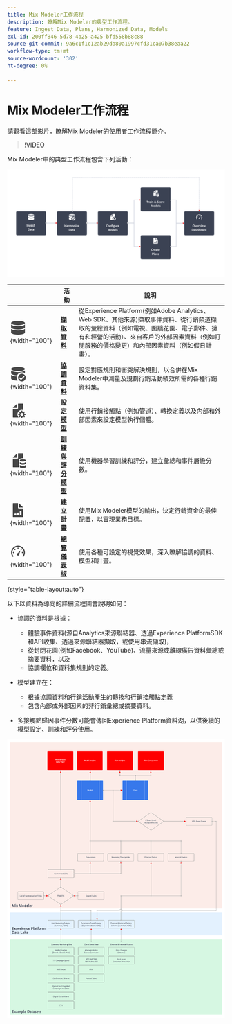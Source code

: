 ```yaml
---
title: Mix Modeler工作流程
description: 瞭解Mix Modeler的典型工作流程。
feature: Ingest Data, Plans, Harmonized Data, Models
exl-id: 200ff846-5d78-4b25-a425-bfd558b88c88
source-git-commit: 9a6c1f1c12ab29da80a1997cfd31ca07b38eaa22
workflow-type: tm+mt
source-wordcount: '302'
ht-degree: 0%

---
```


# Mix Modeler工作流程

請觀看這部影片，瞭解Mix Modeler的使用者工作流程簡介。

>[!VIDEO](https://video.tv.adobe.com/v/3424854/?learn=on)


Mix Modeler中的典型工作流程包含下列活動：

![替代文字](/help/assets/ApplicationWorkflow.svg)

|  | 活動 | 說明 |
|---|---|---|
| ![資料](/help/assets/icons/Data.svg){width="100"} | [**擷取資料**](../ingest-data/overview.md) | 從Experience Platform(例如Adobe Analytics、Web SDK、其他來源)擷取事件資料、從行銷頻道擷取的彙總資料（例如電視、圍牆花園、電子郵件、擁有和經營的活動）、來自客戶的外部因素資料（例如訂閱服務的價格變更）和內部因素資料（例如假日計畫）。 |
| ![資料檢查](/help/assets/icons/DataCheck.svg){width="100"} | [**協調資料**](../harmonize-data/overview.md) | 設定對應規則和衝突解決規則，以合併在Mix Modeler中測量及規劃行銷活動績效所需的各種行銷資料集。 |
| ![檔案設定](/help/assets/icons/FileGear.svg){width="100"} | [**設定模型**](../models/create.md) | 使用行銷接觸點（例如管道）、轉換定義以及內部和外部因素來設定模型執行個體。 |
| ![檔案資料](/help/assets/icons/FileData.svg){width="100"} | [**訓練與評分模型**](../models/overview.md) | 使用機器學習訓練和評分，建立彙總和事件層級分數。 |
| ![檔案圖表](/help/assets/icons/FileChart.svg){width="100"} | [**建立計畫**](../plans/overview.md) | 使用Mix Modeler模型的輸出，決定行銷資金的最佳配置，以實現業務目標。 |
| ![儀表板](/help/assets/icons/Dashboard.svg){width="100"} | [**總覽儀表板**](../dashboard/overview.md) | 使用各種可設定的視覺效果，深入瞭解協調的資料、模型和計畫。 |

{style="table-layout:auto"}

以下以資料為導向的詳細流程圖會說明如何：

* 協調的資料是根據：

   * 體驗事件資料(源自Analytics來源聯結器、透過Experience PlatformSDK和API收集、透過來源聯結器擷取，或使用串流擷取)，
   * 從封閉花園(例如Facebook、YouTube)、流量來源或離線廣告資料彙總或摘要資料，以及
   * 協調欄位和資料集規則的定義。

* 模型建立在：

   * 根據協調資料和行銷活動產生的轉換和行銷接觸點定義
   * 包含內部或外部因素的非行銷彙總或摘要資料。

* 多接觸點歸因事件分數可能會傳回Experience Platform資料湖，以供後續的模型設定、訓練和評分使用。

![完整的工作流程](/help/assets/comprehensive-workflow.svg)
